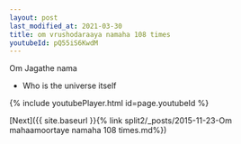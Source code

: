 ```yaml
---
layout: post
last_modified_at: 2021-03-30
title: om vrushodaraaya namaha 108 times
youtubeId: pQ55iS6KwdM
---
```

 
 
Om Jagathe nama 
 
 -  Who is the universe itself 
 
  
 
  
 
 
 
 
 
 


{% include youtubePlayer.html id=page.youtubeId %}
 
[Next]({{ site.baseurl }}{% link  split2/_posts/2015-11-23-Om mahaamoortaye namaha 108 times.md%})
 
